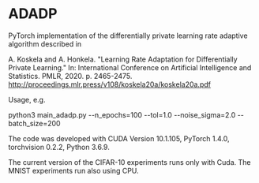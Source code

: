 # ADADP

PyTorch implementation of the differentially private learning rate adaptive algorithm described in

A. Koskela and A. Honkela. "Learning Rate Adaptation for Differentially Private Learning." In: International Conference on Artificial Intelligence and Statistics. PMLR, 2020. p. 2465-2475. http://proceedings.mlr.press/v108/koskela20a/koskela20a.pdf

Usage, e.g.

python3 main_adadp.py --n_epochs=100 --tol=1.0 --noise_sigma=2.0 --batch_size=200

The code was developed with CUDA Version 10.1.105, PyTorch 1.4.0, torchvision 0.2.2, Python 3.6.9.

The current version of the CIFAR-10 experiments runs only with Cuda.
The MNIST experiments run also using CPU.
